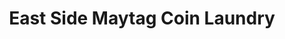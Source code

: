 ---
title: "East Side Maytag Coin Laundry"
url: /milwaukee/east-side-maytag-coin-laundry/
shop: laundry
---